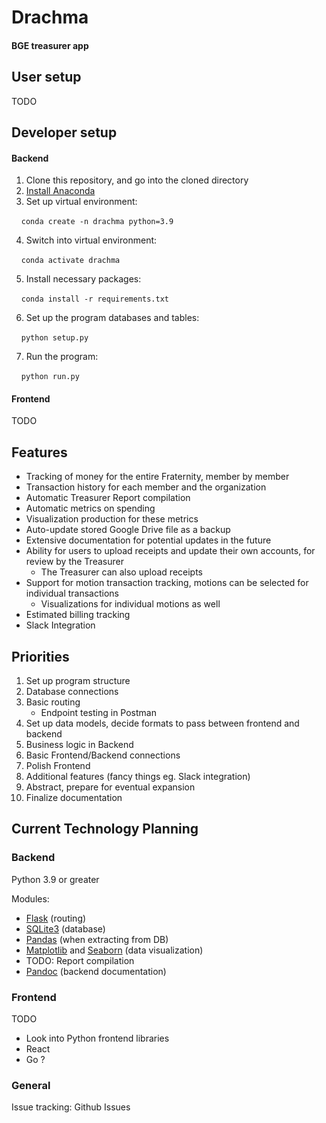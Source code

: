 # Drachma
#### BGE treasurer app

## User setup
TODO

## Developer setup
#### Backend
1. Clone this repository, and go into the cloned directory
2. [Install Anaconda](https://www.anaconda.com/)
3. Set up virtual environment: 

&nbsp;&nbsp;&nbsp;&nbsp;```conda create -n drachma python=3.9```

4. Switch into virtual environment: 

&nbsp;&nbsp;&nbsp;&nbsp;```conda activate drachma```

5. Install necessary packages:

&nbsp;&nbsp;&nbsp;&nbsp;```conda install -r requirements.txt```

6. Set up the program databases and tables:

&nbsp;&nbsp;&nbsp;&nbsp;```python setup.py```

7. Run the program:

&nbsp;&nbsp;&nbsp;&nbsp;```python run.py```

#### Frontend
TODO

## Features
- Tracking of money for the entire Fraternity, member by member
- Transaction history for each member and the organization
- Automatic Treasurer Report compilation
- Automatic metrics on spending
- Visualization production for these metrics
- Auto-update stored Google Drive file as a backup
- Extensive documentation for potential updates in the future
- Ability for users to upload receipts and update their own accounts, for review by the Treasurer
    - The Treasurer can also upload receipts
- Support for motion transaction tracking, motions can be selected for individual transactions
    - Visualizations for individual motions as well
- Estimated billing tracking
- Slack Integration

## Priorities
1. Set up program structure
2. Database connections
3. Basic routing
    - Endpoint testing in Postman
4. Set up data models, decide formats to pass between frontend and backend
5. Business logic in Backend
6. Basic Frontend/Backend connections
7. Polish Frontend
8. Additional features (fancy things eg. Slack integration)
9. Abstract, prepare for eventual expansion
10. Finalize documentation

## Current Technology Planning

### Backend
Python 3.9 or greater

Modules:
- [Flask](https://flask.palletsprojects.com/en/2.1.x/) (routing)
- [SQLite3](https://www.sqlite.org/index.html) (database)
- [Pandas](https://pandas.pydata.org/) (when extracting from DB)
- [Matplotlib](https://matplotlib.org/) and [Seaborn](https://seaborn.pydata.org/) (data visualization)
- TODO: Report compilation
- [Pandoc](https://pandoc.org/) (backend documentation)

### Frontend
TODO

- Look into Python frontend libraries
- React
- Go ?

### General
Issue tracking: Github Issues



